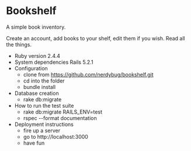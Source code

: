 # Bookshelf

A simple book inventory.

Create an account, add books to your shelf, edit them if you wish. Read all the things.

* Ruby version
    2.4.4
* System dependencies
    Rails 5.2.1
* Configuration
    - clone from https://github.com/nerdybug/bookshelf.git
    - cd into the folder
    - bundle install
* Database creation
    - rake db:migrate
* How to run the test suite
    - rake db:migrate RAILS_ENV=test
    - rspec --format documentation
* Deployment instructions
    - fire up a server
    - go to http://localhost:3000 
    - have fun

